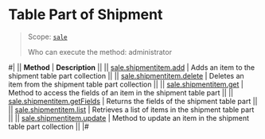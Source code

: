 # Table Part of Shipment

> Scope: [`sale`](../../scopes/permissions.md)
>
> Who can execute the method: administrator

#|
|| **Method** | **Description** ||
|| [sale.shipmentitem.add](./sale-shipment-item-add.md) | Adds an item to the shipment table part collection ||
|| [sale.shipmentitem.delete](./sale-shipment-item-delete.md) | Deletes an item from the shipment table part collection ||
|| [sale.shipmentitem.get](./sale-shipment-item-get.md) | Method to access the fields of an item in the shipment table part ||
|| [sale.shipmentitem.getFields](./sale-shipment-item-get-fields.md) | Returns the fields of the shipment table part ||
|| [sale.shipmentitem.list](./sale-shipment-item-list.md) | Retrieves a list of items in the shipment table part ||
|| [sale.shipmentitem.update](./sale-shipment-item-update.md) | Method to update an item in the shipment table part collection ||
|#